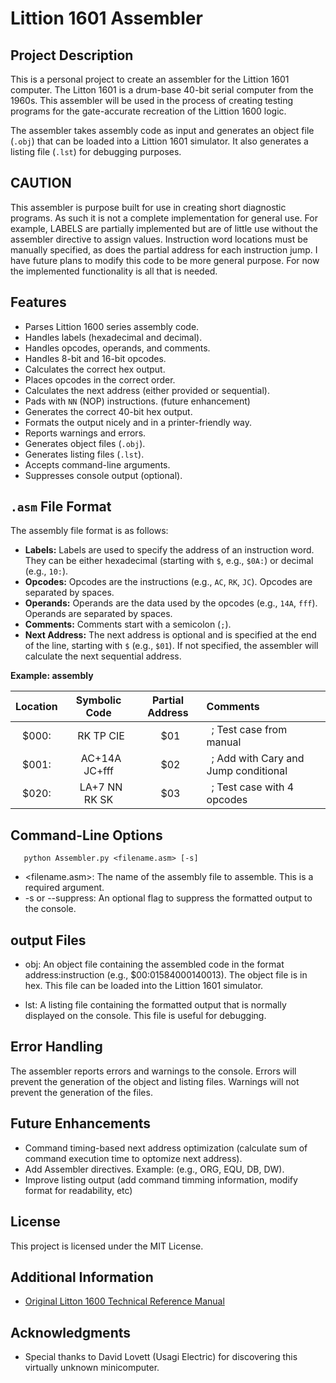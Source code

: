 
# Littion 1601 Assembler

## Project Description

This is a personal project to create an assembler for the Littion 1601 computer. The Litton 1601 is a drum-base 40-bit serial computer from the 1960s. This assembler will be used in the process of creating testing programs for the gate-accurate recreation of the Littion 1600 logic.

The assembler takes assembly code as input and generates an object file (`.obj`) that can be loaded into a Littion 1601 simulator. It also generates a listing file (`.lst`) for debugging purposes.

## CAUTION

This assembler is purpose built for use in creating short diagnostic programs. As such it is not a complete implementation for general use. For example, LABELS are partially implemented but are of little use without the assembler directive to assign values. Instruction word locations must be manually specified, as does the partial address for each instruction jump. I have future plans to modify this code to be more general purpose. For now the implemented functionality is all that is needed.

## Features

*   Parses Littion 1600 series assembly code.
*   Handles labels (hexadecimal and decimal).
*   Handles opcodes, operands, and comments.
*   Handles 8-bit and 16-bit opcodes.
*   Calculates the correct hex output.
*   Places opcodes in the correct order.
*   Calculates the next address (either provided or sequential).
*   Pads with `NN` (NOP) instructions. (future enhancement)
*   Generates the correct 40-bit hex output.
*   Formats the output nicely and in a printer-friendly way.
*   Reports warnings and errors.
*   Generates object files (`.obj`).
*   Generates listing files (`.lst`).
*   Accepts command-line arguments.
*   Suppresses console output (optional).

## `.asm` File Format

The assembly file format is as follows:

*   **Labels:** Labels are used to specify the address of an instruction word. They can be either hexadecimal (starting with `$`, e.g., `$0A:`) or decimal (e.g., `10:`).
*   **Opcodes:** Opcodes are the instructions (e.g., `AC`, `RK`, `JC`). Opcodes are separated by spaces.
*   **Operands:** Operands are the data used by the opcodes (e.g., `14A`, `fff`). Operands are separated by spaces.
*   **Comments:** Comments start with a semicolon (`;`).
*   **Next Address:** The next address is optional and is specified at the end of the line, starting with `$` (e.g., `$01`). If not specified, the assembler will calculate the next sequential address.

**Example: assembly**

|Location     |   Symbolic Code  | Partial Address|      Comments      |
| :----:      | :----:      | :----:      | :----      |
|$000:       | &ensp;RK TP CIE          | &ensp;$01       |  &ensp;; Test case from manual |
|$001:       | &ensp;AC+14A  JC+fff     | &ensp;$02       |  &ensp;; Add with Cary and Jump conditional |
|$020:       | &ensp;LA+7  NN  RK  SK   | &ensp;$03       |  &ensp;; Test case with 4 opcodes |

## Command-Line Options
```
   python Assembler.py <filename.asm> [-s]
```

*   <filename.asm>: The name of the assembly file to assemble. This is a required argument.
*   -s or --suppress: An optional flag to suppress the formatted output to the console.

## output Files

*   obj: An object file containing the assembled code in the format address:instruction (e.g., $00:01584000140013). The object file is in hex. This file can be loaded into the Littion 1601 simulator.

*   lst: A listing file containing the formatted output that is normally displayed on the console. This file is useful for debugging.

## Error Handling

The assembler reports errors and warnings to the console. Errors will prevent the generation of the object and listing files. Warnings will not prevent the generation of the files.

## Future Enhancements

* Command timing-based next address optimization (calculate sum of command execution time to optomize next address).
* Add Assembler directives. Example: (e.g., ORG, EQU, DB, DW).
* Improve listing output (add command timming information, modify format for readability, etc)

## License

This project is licensed under the MIT License.

## Additional Information

* [Original Litton 1600 Technical Reference Manual](https://bitsavers.org/pdf/litton/Litton1600_TechnicalRefMan.pdf)

## Acknowledgments

* Special thanks to David Lovett (Usagi Electric) for discovering this virtually unknown minicomputer.

